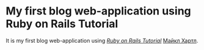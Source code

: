 # My first blog web-application using Ruby on Rails Tutorial

It is my first blog web-application using
[*Ruby on Rails Tutorial*](http://railstutorial.org/)
 [Майкл Хартл](http://michaelhartl.com/).
